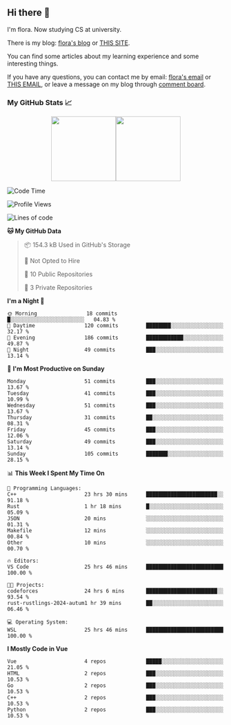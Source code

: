 ## Hi there 👋

I'm flora. Now studying CS at university. 

There is my blog: [flora's blog](https://florae006.github.io/) or [THIS SITE](https://dodolalorc.cn/). 

You can find some articles about my learning experience and some interesting things.

If you have any questions, you can contact me by email: [flora's email](mailto:chenflora124@gmail.com) or [THIS EMAIL](mailto:flora_chen2021@163.com), or leave a message on my blog through [comment board](https://florae006.github.io/comments/).

### My GitHub Stats 📈
<div style="display:flex;flex-direction:row;justify-content:center;">
  <img height="150" class="img" src="https://github-readme-stats.vercel.app/api?username=Florae006&count_private=true&show_icons=true&theme=graywhite&show_owner=true" />
  <img height="150" class="img" src="https://github-readme-stats.vercel.app/api/top-langs/?username=Florae006&layout=compact&theme=graywhite" />
</div>

<!--START_SECTION:waka-->
![Code Time](http://img.shields.io/badge/Code%20Time-327%20hrs%2028%20mins-blue)

![Profile Views](http://img.shields.io/badge/Profile%20Views-2-blue)

![Lines of code](https://img.shields.io/badge/From%20Hello%20World%20I%27ve%20Written-1.6%20million%20lines%20of%20code-blue)

**🐱 My GitHub Data** 

> 📦 154.3 kB Used in GitHub's Storage 
 > 
> 🚫 Not Opted to Hire
 > 
> 📜 10 Public Repositories 
 > 
> 🔑 3 Private Repositories 
 > 
**I'm a Night 🦉** 

```text
🌞 Morning                18 commits          █░░░░░░░░░░░░░░░░░░░░░░░░   04.83 % 
🌆 Daytime                120 commits         ████████░░░░░░░░░░░░░░░░░   32.17 % 
🌃 Evening                186 commits         ████████████░░░░░░░░░░░░░   49.87 % 
🌙 Night                  49 commits          ███░░░░░░░░░░░░░░░░░░░░░░   13.14 % 
```
📅 **I'm Most Productive on Sunday** 

```text
Monday                   51 commits          ███░░░░░░░░░░░░░░░░░░░░░░   13.67 % 
Tuesday                  41 commits          ███░░░░░░░░░░░░░░░░░░░░░░   10.99 % 
Wednesday                51 commits          ███░░░░░░░░░░░░░░░░░░░░░░   13.67 % 
Thursday                 31 commits          ██░░░░░░░░░░░░░░░░░░░░░░░   08.31 % 
Friday                   45 commits          ███░░░░░░░░░░░░░░░░░░░░░░   12.06 % 
Saturday                 49 commits          ███░░░░░░░░░░░░░░░░░░░░░░   13.14 % 
Sunday                   105 commits         ███████░░░░░░░░░░░░░░░░░░   28.15 % 
```


📊 **This Week I Spent My Time On** 

```text
💬 Programming Languages: 
C++                      23 hrs 30 mins      ███████████████████████░░   91.18 % 
Rust                     1 hr 18 mins        █░░░░░░░░░░░░░░░░░░░░░░░░   05.09 % 
JSON                     20 mins             ░░░░░░░░░░░░░░░░░░░░░░░░░   01.31 % 
Makefile                 12 mins             ░░░░░░░░░░░░░░░░░░░░░░░░░   00.84 % 
Other                    10 mins             ░░░░░░░░░░░░░░░░░░░░░░░░░   00.70 % 

🔥 Editors: 
VS Code                  25 hrs 46 mins      █████████████████████████   100.00 % 

🐱‍💻 Projects: 
codeforces               24 hrs 6 mins       ███████████████████████░░   93.54 % 
rust-rustlings-2024-autum1 hr 39 mins        ██░░░░░░░░░░░░░░░░░░░░░░░   06.46 % 

💻 Operating System: 
WSL                      25 hrs 46 mins      █████████████████████████   100.00 % 
```

**I Mostly Code in Vue** 

```text
Vue                      4 repos             █████░░░░░░░░░░░░░░░░░░░░   21.05 % 
HTML                     2 repos             ███░░░░░░░░░░░░░░░░░░░░░░   10.53 % 
Go                       2 repos             ███░░░░░░░░░░░░░░░░░░░░░░   10.53 % 
C++                      2 repos             ███░░░░░░░░░░░░░░░░░░░░░░   10.53 % 
Python                   2 repos             ███░░░░░░░░░░░░░░░░░░░░░░   10.53 % 
```

<!--END_SECTION:waka-->

<!--
**Florae006/Florae006** is a ✨ _special_ ✨ repository because its `README.md` (this file) appears on your GitHub profile.

Here are some ideas to get you started:

- 🔭 I’m currently working on ...
- 🌱 I’m currently learning ...
- 👯 I’m looking to collaborate on ...
- 🤔 I’m looking for help with ...
- 💬 Ask me about ...
- 📫 How to reach me: ...
- 😄 Pronouns: ...
- ⚡ Fun fact: ...
  -->
